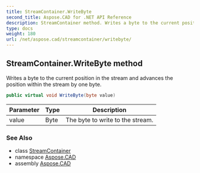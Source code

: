 ```yaml
---
title: StreamContainer.WriteByte
second_title: Aspose.CAD for .NET API Reference
description: StreamContainer method. Writes a byte to the current position in the stream and advances the position within the stream by one byte
type: docs
weight: 180
url: /net/aspose.cad/streamcontainer/writebyte/
---
```

## StreamContainer.WriteByte method

Writes a byte to the current position in the stream and advances the position within the stream by one byte.

```csharp
public virtual void WriteByte(byte value)
```

| Parameter | Type | Description |
| --- | --- | --- |
| value | Byte | The byte to write to the stream. |

### See Also

* class [StreamContainer](../)
* namespace [Aspose.CAD](../../streamcontainer/)
* assembly [Aspose.CAD](../../../)


